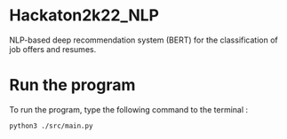 # Hackaton2k22_NLP
NLP-based deep recommendation system (BERT) for the classification of job offers and resumes.


# Run the program

To run the program, type the following command to the terminal :

```bash
python3 ./src/main.py
```
